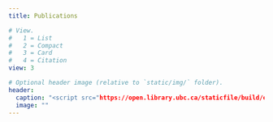 ```yaml
---
title: Publications

# View.
#   1 = List
#   2 = Compact
#   3 = Card
#   4 = Citation
view: 3

# Optional header image (relative to `static/img/` folder).
header:
  caption: "<script src="https://open.library.ubc.ca/staticfile/build/embed/embed-media-file.js" data-elid="oc-i-10406198-0" data-itemid="1.0406198"  data-collectionid="24" data-showmeta="false" data-width="auto" data-index="0" data-handle="undefined" async></script><div id="oc-i-10406198-0"></div>"
  image: ""
---
```

